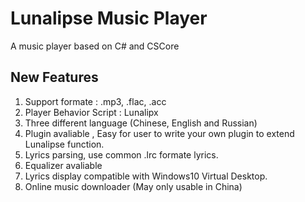 # Lunalipse Music Player
A music player based on C# and CSCore

## New Features
1. Support formate : .mp3, .flac, .acc
2. Player Behavior Script : Lunalipx
3. Three different language (Chinese, English and Russian)
4. Plugin avaliable , Easy for user to write your own plugin to extend Lunalipse function.
5. Lyrics parsing, use common .lrc formate lyrics.
6. Equalizer avaliable
7. Lyrics display compatible with Windows10 Virtual Desktop.
8. Online music downloader (May only usable in China)
